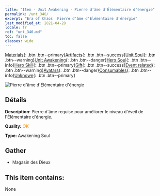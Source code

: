 ```yaml
---
title: "Item - Unit Awakening - Pierre d'âme d'Élémentaire d'énergie"
permalink: /unt_346/
excerpt: "Era of Chaos  Pierre d'âme d'Élémentaire d'énergie"
last_modified_at: 2021-04-28
locale: fr
ref: "unt_346.md"
toc: false
classes: wide
---
```

 [Materials](/ItemsFR/){: .btn .btn--primary}[Artifacts](/ItemsFR/Artifacts/){: .btn .btn--success}[Unit Soul](/ItemsFR/UnitSoul/){: .btn .btn--warning}[Unit Awakening](/ItemsFR/UnitAwakening/){: .btn .btn--danger}[Hero Soul](/ItemsFR/HeroSoul/){: .btn .btn--info}[Hero Skill](/ItemsFR/HeroSkill/){: .btn .btn--primary}[Gift](/ItemsFR/Gift/){: .btn .btn--success}[Event related](/ItemsFR/Events/){: .btn .btn--warning}[Avatars](/ItemsFR/Avatars/){: .btn .btn--danger}[Consumables](/ItemsFR/Consumables/){: .btn .btn--info}[Unknown](/ItemsFR/Unknown/){: .btn .btn--primary}

 ![Pierre d'âme d'Élémentaire d'énergie](/images/u/tia_liehuoyuansu.jpg)

## Détails
 **Description:** Pierre d'âme requise pour améliorer le niveau d'éveil de l'Élémentaire d'énergie.

 **Quality:** <span style="color: #FF8C00">OK</span>

 **Type:** Awakening Soul

## Gather

*    Magasin des Dieux 

## This item contains:

  None

